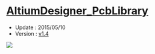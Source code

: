 [AltiumDesigner_PcbLibrary](https://github.com/KitSprout/AltiumDesigner_PcbLibrary)
=========================
* Update : 2015/05/10
* Version : [v1.4](https://github.com/KitSprout/AltiumDesigner_PcbLibrary/releases/tag/v1.4)

<img src="https://lh6.googleusercontent.com/-Yn64tjOW7Vo/U-jG4QG0ZGI/AAAAAAAAKM8/2cyZLPPg3cU/s1600/Package.png" />
